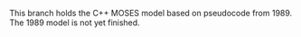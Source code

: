 This branch holds the C++ MOSES model based on pseudocode from 1989. The 1989 model is not yet finished.
